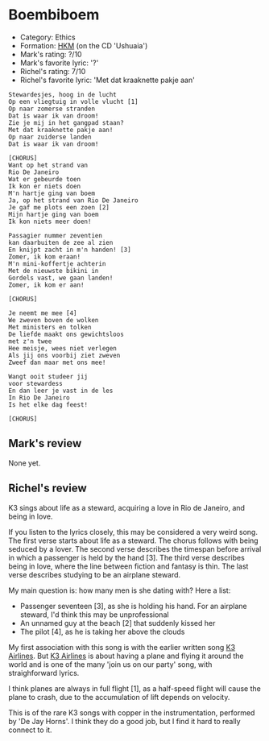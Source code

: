 # Boembiboem

 * Category: Ethics
 * Formation: [HKM](Hkm.md) (on the CD 'Ushuaia')
 * Mark's rating: ?/10
 * Mark's  favorite lyric: '?'
 * Richel's rating: 7/10
 * Richel's  favorite lyric: 'Met dat kraaknette pakje aan'

```
Stewardesjes, hoog in de lucht
Op een vliegtuig in volle vlucht [1]
Op naar zomerse stranden
Dat is waar ik van droom!
Zie je mij in het gangpad staan?
Met dat kraaknette pakje aan!
Op naar zuiderse landen
Dat is waar ik van droom!

[CHORUS]
Want op het strand van
Rio De Janeiro
Wat er gebeurde toen
Ik kon er niets doen 
M'n hartje ging van boem
Ja, op het strand van Rio De Janeiro
Je gaf me plots een zoen [2]
Mijn hartje ging van boem
Ik kon niets meer doen!

Passagier nummer zeventien
kan daarbuiten de zee al zien
En knijpt zacht in m'n handen! [3]
Zomer, ik kom eraan!
M'n mini-koffertje achterin
Met de nieuwste bikini in
Gordels vast, we gaan landen!
Zomer, ik kom er aan!

[CHORUS]

Je neemt me mee [4]
We zweven boven de wolken
Met ministers en tolken
De liefde maakt ons gewichtsloos
met z'n twee
Hee meisje, wees niet verlegen
Als jij ons voorbij ziet zweven
Zweef dan maar met ons mee!

Wangt ooit studeer jij
voor stewardess
En dan leer je vast in de les
In Rio De Janeiro
Is het elke dag feest!

[CHORUS]
```

## Mark's review

None yet.

## Richel's review

K3 sings about life as a steward, acquiring a love in Rio de Janeiro, and being in love.

If you listen to the lyrics closely, this may be considered a very weird song.
The first verse starts about life as a steward. The chorus follows with being seduced
by a lover. The second verse describes the timespan before arrival in which
a passenger is held by the hand [3]. The third verse describes being in love, where the
line between fiction and fantasy is thin. The last verse describes studying to be an airplane steward.

My main question is: how many men is she dating with? Here a list:

 * Passenger seventeen [3], as she is holding his hand. For an airplane steward, I'd think this may 
   be unprofessional
 * An unnamed guy at the beach [2] that suddenly kissed her
 * The pilot [4], as he is taking her above the clouds 

My first association with this song is with the earlier written song [K3 Airlines](K3Airlines.md).
But [K3 Airlines](K3Airlines.md) is about having a plane and flying it around the world and
is one of the many 'join us on our party' song, with straighforward lyrics.

I think planes are always in full flight [1], as a half-speed flight will cause the plane to crash,
due to the accumulation of lift depends on velocity.

This is of the rare K3 songs with copper in the instrumentation, performed by 'De Jay Horns'.
I think they do a good job, but I find it hard to really connect to it.
